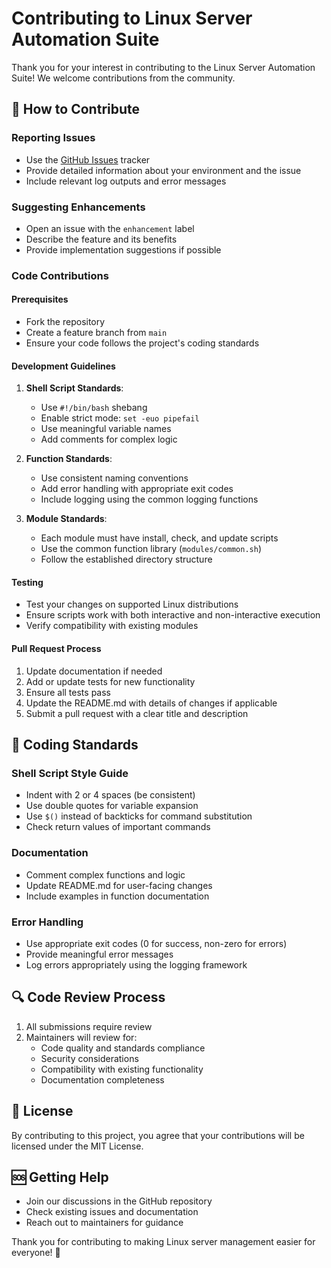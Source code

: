# Contributing to Linux Server Automation Suite

Thank you for your interest in contributing to the Linux Server Automation Suite! We welcome contributions from the community.

## 🤝 How to Contribute

### Reporting Issues
- Use the [GitHub Issues](https://github.com/anshulyadav32/linux-server/issues) tracker
- Provide detailed information about your environment and the issue
- Include relevant log outputs and error messages

### Suggesting Enhancements
- Open an issue with the `enhancement` label
- Describe the feature and its benefits
- Provide implementation suggestions if possible

### Code Contributions

#### Prerequisites
- Fork the repository
- Create a feature branch from `main`
- Ensure your code follows the project's coding standards

#### Development Guidelines
1. **Shell Script Standards**:
   - Use `#!/bin/bash` shebang
   - Enable strict mode: `set -euo pipefail`
   - Use meaningful variable names
   - Add comments for complex logic

2. **Function Standards**:
   - Use consistent naming conventions
   - Add error handling with appropriate exit codes
   - Include logging using the common logging functions

3. **Module Standards**:
   - Each module must have install, check, and update scripts
   - Use the common function library (`modules/common.sh`)
   - Follow the established directory structure

#### Testing
- Test your changes on supported Linux distributions
- Ensure scripts work with both interactive and non-interactive execution
- Verify compatibility with existing modules

#### Pull Request Process
1. Update documentation if needed
2. Add or update tests for new functionality
3. Ensure all tests pass
4. Update the README.md with details of changes if applicable
5. Submit a pull request with a clear title and description

## 📝 Coding Standards

### Shell Script Style Guide
- Indent with 2 or 4 spaces (be consistent)
- Use double quotes for variable expansion
- Use `$()` instead of backticks for command substitution
- Check return values of important commands

### Documentation
- Comment complex functions and logic
- Update README.md for user-facing changes
- Include examples in function documentation

### Error Handling
- Use appropriate exit codes (0 for success, non-zero for errors)
- Provide meaningful error messages
- Log errors appropriately using the logging framework

## 🔍 Code Review Process

1. All submissions require review
2. Maintainers will review for:
   - Code quality and standards compliance
   - Security considerations
   - Compatibility with existing functionality
   - Documentation completeness

## 📄 License

By contributing to this project, you agree that your contributions will be licensed under the MIT License.

## 🆘 Getting Help

- Join our discussions in the GitHub repository
- Check existing issues and documentation
- Reach out to maintainers for guidance

Thank you for contributing to making Linux server management easier for everyone! 🚀
